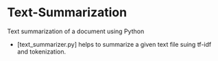# Text-Summarization
Text summarization of a document using Python
 - [text_summarizer.py] helps to summarize a given text file suing tf-idf and tokenization.
